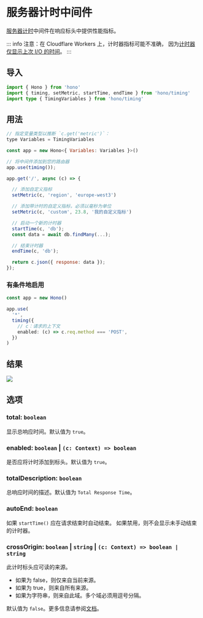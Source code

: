 # 服务器计时中间件

[服务器计时](https://developer.mozilla.org/en-US/docs/Web/HTTP/Headers/Server-Timing)中间件在响应标头中提供性能指标。

::: info
注意：在 Cloudflare Workers 上，计时器指标可能不准确，
因为[计时器仅显示上次 I/O 的时间](https://developers.cloudflare.com/workers/learning/security-model/#step-1-disallow-timers-and-multi-threading)。
:::

## 导入

```ts [npm]
import { Hono } from 'hono'
import { timing, setMetric, startTime, endTime } from 'hono/timing'
import type { TimingVariables } from 'hono/timing'
```

## 用法

```js
// 指定变量类型以推断 `c.get('metric')`：
type Variables = TimingVariables

const app = new Hono<{ Variables: Variables }>()

// 将中间件添加到您的路由器
app.use(timing());

app.get('/', async (c) => {

  // 添加自定义指标
  setMetric(c, 'region', 'europe-west3')

  // 添加带计时的自定义指标，必须以毫秒为单位
  setMetric(c, 'custom', 23.8, '我的自定义指标')

  // 启动一个新的计时器
  startTime(c, 'db');
  const data = await db.findMany(...);

  // 结束计时器
  endTime(c, 'db');

  return c.json({ response: data });
});
```

### 有条件地启用

```ts
const app = new Hono()

app.use(
  '*',
  timing({
    // c：请求的上下文
    enabled: (c) => c.req.method === 'POST',
  })
)
```

## 结果

![](/images/timing-example.png)

## 选项

### <Badge type="info" text="可选" /> total: `boolean`

显示总响应时间。默认值为 `true`。

### <Badge type="info" text="可选" /> enabled: `boolean` | `(c: Context) => boolean`

是否应将计时添加到标头。默认值为 `true`。

### <Badge type="info" text="可选" /> totalDescription: `boolean`

总响应时间的描述。默认值为 `Total Response Time`。

### <Badge type="info" text="可选" /> autoEnd: `boolean`

如果 `startTime()` 应在请求结束时自动结束。
如果禁用，则不会显示未手动结束的计时器。

### <Badge type="info" text="可选" /> crossOrigin: `boolean` | `string` | `(c: Context) => boolean | string`

此计时标头应可读的来源。

- 如果为 false，则仅来自当前来源。
- 如果为 true，则来自所有来源。
- 如果为字符串，则来自此域。多个域必须用逗号分隔。

默认值为 `false`。更多信息请参阅[文档](https://developer.mozilla.org/en-US/docs/Web/HTTP/Headers/Timing-Allow-Origin)。
